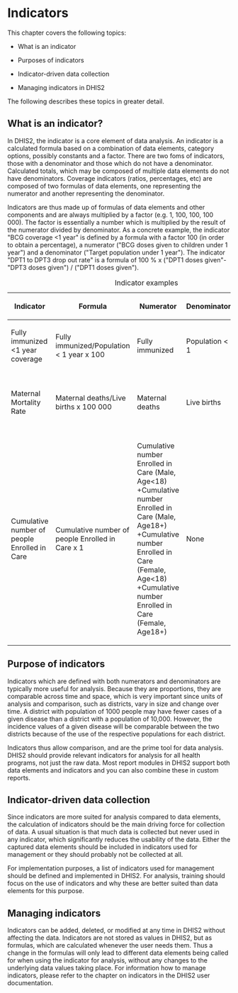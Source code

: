 # Indicators

This chapter covers the following topics:

  - What is an indicator

  - Purposes of indicators

  - Indicator-driven data collection

  - Managing indicators in DHIS2

The following describes these topics in greater detail.

## What is an indicator?

In DHIS2, the indicator is a core element of data analysis. An indicator
is a calculated formula based on a combination of data elements,
category options, possibly constants and a factor. There are two foms of
indicators, those with a denominator and those which do not have a
denominator. Calculated totals, which may be composed of multiple data
elements do not have denominators. Coverage indicators (ratios,
percentages, etc) are composed of two formulas of data elements, one
representing the numerator and another representing the denominator.

Indicators are thus made up of formulas of data elements and other
components and are always multiplied by a factor (e.g. 1, 100, 100, 100
000). The factor is essentially a number which is multiplied by the
result of the numerator divided by denominator. As a concrete example,
the indicator "BCG coverage \<1 year" is defined by a formula with a
factor 100 (in order to obtain a percentage), a numerator ("BCG doses
given to children under 1 year") and a denominator ("Target population
under 1 year"). The indicator "DPT1 to DPT3 drop out rate" is a formula
of 100 % x ("DPT1 doses given"- "DPT3 doses given") / ("DPT1 doses
given").

<table>
<caption>Indicator examples</caption>
<thead>
<tr class="header">
<th><p>Indicator</p></th>
<th><p>Formula</p></th>
<th><p>Numerator</p></th>
<th><p>Denominator</p></th>
<th><p>Factor</p></th>
</tr>
</thead>
<tbody>
<tr class="odd">
<td><p>Fully immunized &lt;1 year coverage</p></td>
<td><p>Fully immunized/Population &lt; 1 year x 100</p></td>
<td><p>Fully immunized</p></td>
<td><p>Population &lt; 1</p></td>
<td><p>100 (Percentage)</p></td>
</tr>
<tr class="even">
<td><p>Maternal Mortality Rate</p></td>
<td><p>Maternal deaths/Live births x 100 000</p></td>
<td><p>Maternal deaths</p></td>
<td><p>Live births</p></td>
<td><p>100 000 (MMR is measured per 100 000)</p></td>
</tr>
<tr class="odd">
<td><p>Cumulative number of people Enrolled in Care</p></td>
<td><p>Cumulative number of people Enrolled in Care x 1</p></td>
<td><p>Cumulative number Enrolled in Care (Male, Age&lt;18) +Cumulative number Enrolled in Care (Male, Age18+) +Cumulative number Enrolled in Care (Female, Age&lt;18) +Cumulative number Enrolled in Care (Female, Age18+)</p></td>
<td><p>None</p></td>
<td><p>1</p></td>
</tr>
</tbody>
</table>

## Purpose of indicators

Indicators which are defined with both numerators and denominators are
typically more useful for analysis. Because they are proportions, they
are comparable across time and space, which is very important since
units of analysis and comparison, such as districts, vary in size and
change over time. A district with population of 1000 people may have
fewer cases of a given disease than a district with a population of
10,000. However, the incidence values of a given disease will be
comparable between the two districts because of the use of the
respective populations for each district.

Indicators thus allow comparison, and are the prime tool for data
analysis. DHIS2 should provide relevant indicators for analysis for all
health programs, not just the raw data. Most report modules in DHIS2
support both data elements and indicators and you can also combine these
in custom reports.

## Indicator-driven data collection

Since indicators are more suited for analysis compared to data elements,
the calculation of indicators should be the main driving force for
collection of data. A usual situation is that much data is collected but
never used in any indicator, which significantly reduces the usability
of the data. Either the captured data elements should be included in
indicators used for management or they should probably not be collected
at all.

For implementation purposes, a list of indicators used for management
should be defined and implemented in DHIS2. For analysis, training
should focus on the use of indicators and why these are better suited
than data elements for this purpose.

## Managing indicators

Indicators can be added, deleted, or modified at any time in DHIS2
without affecting the data. Indicators are not stored as values in
DHIS2, but as formulas, which are calculated whenever the user needs
them. Thus a change in the formulas will only lead to different data
elements being called for when using the indicator for analysis, without
any changes to the underlying data values taking place. For information
how to manage indicators, please refer to the chapter on indicators in
the DHIS2 user documentation.

